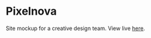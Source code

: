 Pixelnova
=========
<p>Site mockup for a creative design team. View live <a href="http://akgd.github.io/Pixelnova/">here</a>.</p>
